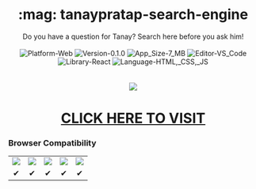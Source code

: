 <h1 align="center">:mag: tanaypratap-search-engine</h1>
<p align="center">
	Do you have a question for Tanay? Search here before you ask him! <br/><br/>
	<img src="https://img.shields.io/badge/Platform-Web-brightgreen.svg" alt="Platform-Web"/>
	<img src="https://img.shields.io/badge/Version-0.1.0-green.svg" alt="Version-0.1.0"/>
	<img src="https://img.shields.io/badge/App_Size-7_MB-orange.svg" alt="App_Size-7_MB"/>
	<img src="https://img.shields.io/badge/Editor-VS_Code-0078d7.svg" alt="Editor-VS_Code"/>
	<img src="https://img.shields.io/badge/Library-React-61dbfb.svg" alt="Library-React"/>
	<img src="https://img.shields.io/badge/Language-HTML,_CSS,_JS-red.svg" alt="Language-HTML,_CSS,_JS"/> <br/><br/><br/>
	<img src="https://github.com/cmcodes1/tanaypratap-search-engine/blob/master/preview.gif" />
</p>

<h1 align="center"><a href="https://tanaypratapsearchengine.netlify.app/">CLICK HERE TO VISIT</a></h1>

<h3> Browser Compatibility </h3>
<table>
  <tr align="center">
    <td> <img src="https://raw.github.com/alrra/browser-logos/master/src/chrome/chrome_48x48.png" /> </td>
    <td> <img src="https://raw.github.com/alrra/browser-logos/master/src/firefox/firefox_48x48.png" /> </td>
    <td> <img src="https://raw.github.com/alrra/browser-logos/master/src/edge/edge_48x48.png" /> </td>
    <td> <img src="https://raw.github.com/alrra/browser-logos/master/src/safari/safari_48x48.png" /> </td>
    <td> <img src="https://raw.github.com/alrra/browser-logos/master/src/opera/opera_48x48.png" /> </td>
  </tr>
  <tr align="center">
    <td> ✔ </td>
    <td> ✔ </td>
    <td> ✔ </td>
    <td> ✔ </td>
    <td> ✔ </td>
  </tr>
</table>
